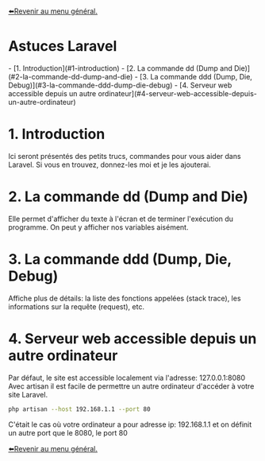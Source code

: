 [:arrow_left:Revenir au menu général.](../README.md)
<h1>Astuces Laravel</h1>
- [1. Introduction](#1-introduction)
- [2. La commande dd (Dump and Die)](#2-la-commande-dd-dump-and-die)
- [3. La commande ddd (Dump, Die, Debug)](#3-la-commande-ddd-dump-die-debug)
- [4. Serveur web accessible depuis un autre ordinateur](#4-serveur-web-accessible-depuis-un-autre-ordinateur)

# 1. Introduction
Ici seront présentés des petits trucs, commandes pour vous aider dans Laravel.
Si vous en trouvez, donnez-les moi et je les ajouterai.

# 2. La commande dd (Dump and Die)
Elle permet d'afficher du texte à l'écran et de terminer l'exécution du programme. On peut y afficher nos variables aisément.

# 3. La commande ddd (Dump, Die, Debug)
Affiche  plus de détails: la liste des fonctions appelées (stack trace), les informations sur la requête (request), etc.

# 4. Serveur web accessible depuis un autre ordinateur
Par défaut, le site est accessible localement via l'adresse: 127.0.0.1:8080
Avec artisan il est facile de permettre un autre ordinateur d'accéder à votre site Laravel.
```bash
php artisan --host 192.168.1.1 --port 80
```
C'était le cas où votre ordinateur a pour adresse ip: 192.168.1.1 et on définit un autre port que le 8080, le port 80

[:arrow_left:Revenir au menu général.](../README.md)